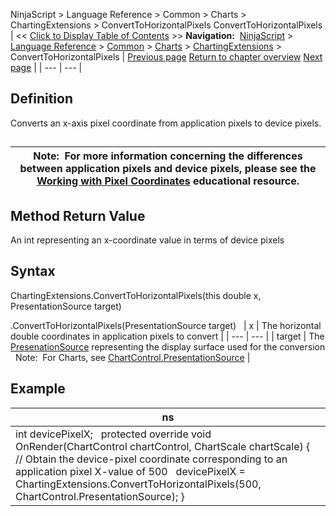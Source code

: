 ﻿
NinjaScript > Language Reference > Common > Charts > ChartingExtensions > ConvertToHorizontalPixels
ConvertToHorizontalPixels
| << [Click to Display Table of Contents](converttohorizontalpixels.md) >> **Navigation:**     [NinjaScript](ninjascript-1.md) > [Language Reference](language_reference_wip-1.md) > [Common](common-1.md) > [Charts](chart-1.md) > [ChartingExtensions](chartingextensions-1.md) > ConvertToHorizontalPixels | [Previous page](convertfromverticalpixels-1.md) [Return to chapter overview](chartingextensions-1.md) [Next page](converttoverticalpixels2-1.md) |
| --- | --- |
## Definition
Converts an x-axis pixel coordinate from application pixels to device pixels.
## 
| Note:  For more information concerning the differences between application pixels and device pixels, please see the [Working with Pixel Coordinates](working_with_pixel_coordinates-1.md) educational resource. |
| --- |
## 
## 
## Method Return Value
An int representing an x-coordinate value in terms of device pixels
## 
## Syntax
ChartingExtensions.ConvertToHorizontalPixels(this double x, PresentationSource target)  

<double>.ConvertToHorizontalPixels(PresentationSource target)
 
| x | The horizontal double coordinates in application pixels to convert |
| --- | --- |
| target | The [PresenationSource](https://msdn.microsoft.com/en-us/library/system.windows.presentationsource(v=vs.110).aspx) representing the display surface used for the conversion   Note:  For Charts, see [ChartControl.PresentationSource](presentationsource-1.md) |
## 
## Example
| ns |
| --- |
| int devicePixelX;   protected override void OnRender(ChartControl chartControl, ChartScale chartScale) {    // Obtain the device-pixel coordinate corresponding to an application pixel X-value of 500    devicePixelX = ChartingExtensions.ConvertToHorizontalPixels(500, ChartControl.PresentationSource); } |

